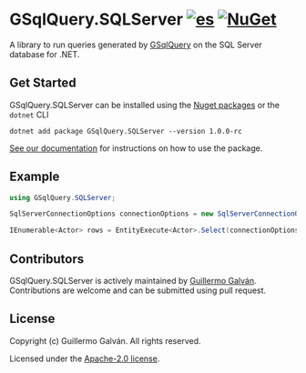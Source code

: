 # GSqlQuery.SQLServer [![es](https://img.shields.io/badge/lang-es-red.svg)](./README.es.md) [![NuGet](https://img.shields.io/nuget/v/GSqlQuery.SQLServer.svg)](https://www.nuget.org/packages/GSqlQuery.SQLServer)

A library to run queries generated by [GSqlQuery](https://github.com/guillermo-galvan/GSqlQuery) on the SQL Server database for .NET.

## Get Started

GSqlQuery.SQLServer can be installed using the [Nuget packages](https://www.nuget.org/packages/GSqlQuery.SQLServer) or the `dotnet` CLI

```shell
dotnet add package GSqlQuery.SQLServer --version 1.0.0-rc
```

[See our documentation](./docs/en/Config.md) for instructions on how to use the package.

## Example

```csharp
using GSqlQuery.SQLServer;

SqlServerConnectionOptions connectionOptions = new SqlServerConnectionOptions("<connectionString>");

IEnumerable<Actor> rows = EntityExecute<Actor>.Select(connectionOptions).Build().Execute();
```

## Contributors

GSqlQuery.SQLServer is actively maintained by [Guillermo Galván](https://github.com/guillermo-galvan). Contributions are welcome and can be submitted using pull request.

## License

Copyright (c) Guillermo Galván. All rights reserved.

Licensed under the [Apache-2.0 license](./LICENSE).

